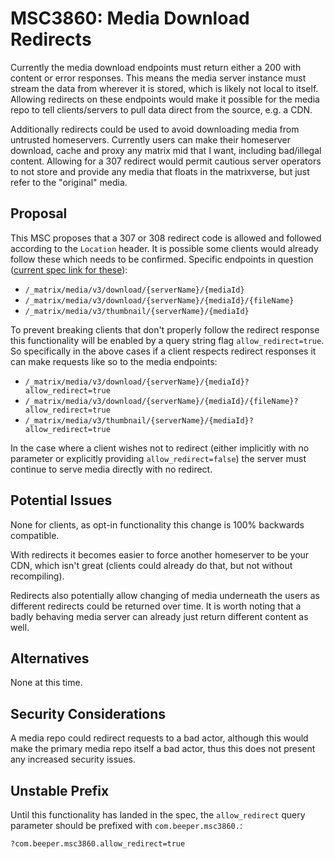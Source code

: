 # MSC3860: Media Download Redirects

Currently the media download endpoints must return either a 200 with content or error responses. This
means the media server instance must stream the data from wherever it is stored, which is likely not
local to itself. Allowing redirects on these endpoints would  make it possible for the media repo to
tell clients/servers to pull data direct from the source, e.g. a CDN.

Additionally redirects could be used to avoid downloading media from untrusted homeservers. Currently
users can make their homeserver download, cache and proxy any matrix mid that I want, including
bad/illegal content. Allowing for a 307 redirect would permit cautious server operators to not
store and provide any media that floats in the matrixverse, but just refer to the "original" media.

## Proposal

This MSC proposes that a 307 or 308 redirect code is allowed and followed according to the `Location`
header. It is possible some clients would already follow these which needs to be confirmed. Specific
endpoints in question ([current spec link for these](https://spec.matrix.org/v1.6/client-server-api/#get_matrixmediav3downloadservernamemediaid)):

+ `/_matrix/media/v3/download/{serverName}/{mediaId}`
+ `/_matrix/media/v3/download/{serverName}/{mediaId}/{fileName}`
+ `/_matrix/media/v3/thumbnail/{serverName}/{mediaId}`

To prevent breaking clients that don't properly follow the redirect response this functionality will
be enabled by a query string flag `allow_redirect=true`. So specifically in the above cases if a
client respects redirect responses it can make requests like so to the media endpoints:

+ `/_matrix/media/v3/download/{serverName}/{mediaId}?allow_redirect=true`
+ `/_matrix/media/v3/download/{serverName}/{mediaId}/{fileName}?allow_redirect=true`
+ `/_matrix/media/v3/thumbnail/{serverName}/{mediaId}?allow_redirect=true`

In the case where a client wishes not to redirect (either implicitly with no parameter or explicitly
providing `allow_redirect=false`) the server must continue to serve media directly with no redirect.

## Potential Issues

None for clients, as opt-in functionality this change is 100% backwards compatible.

With redirects it becomes easier to force another homeserver to be your CDN, which isn't great
(clients could already do that, but not without recompiling).

Redirects also potentially allow changing of media underneath the users as different redirects could
be returned over time. It is worth noting that a badly behaving media server can already just return
different content as well.

## Alternatives

None at this time.

## Security Considerations

A media repo could redirect requests to a bad actor, although this would make the primary media
repo itself a bad actor, thus this does not present any increased security issues.

## Unstable Prefix

Until this functionality has landed in the spec, the `allow_redirect` query
parameter should be prefixed with `com.beeper.msc3860.`:

```
?com.beeper.msc3860.allow_redirect=true
```
